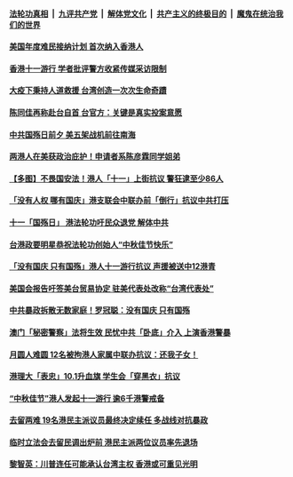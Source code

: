 

####  [法轮功真相](../../../../basic/blob/master/README.md?t=10031631) &nbsp;|&nbsp; [九评共产党](../../../../9ping.md/blob/master/README.md?t=10031631) &nbsp;|&nbsp; [解体党文化](../../../../jtdwh.md/blob/master/README.md?t=10031631)  &nbsp;|&nbsp; [共产主义的终极目的](../../../../gczydzjmd.md/blob/master/README.md?t=10031631) &nbsp;|&nbsp; [魔鬼在统治我们的世界](../../../../mgztzwmdsj.md/blob/master/README.md?t=10031631) 

#### [美国年度难民接纳计划 首次纳入香港人](../pages/soh55/428251.md?t=10031631) 
#### [香港十一游行 学者批评警方收紧传媒采访限制](../pages/soh55/428248.md?t=10031631) 
#### [大疫下秉持人道救援 台湾创造一次次生命奇蹟](../pages/soh55/427942.md?t=10031631) 
#### [陈同佳再称赴台自首 台官方：关键是真实投案意愿](../pages/soh55/427945.md?t=10031631) 
#### [中共国殇日前夕  美五架战机前往南海](../pages/soh55/427636.md?t=10031631) 
#### [两港人在美获政治庇护！申请者系陈彦霖同学姐弟](../pages/soh55/427777.md?t=10031631) 
#### [【多图】不畏国安法！港人「十一」上街抗议 警狂逮至少86人](../pages/soh55/427735.md?t=10031631) 
#### [「没有人权 哪有国庆」港支联会中联办前「倒行」抗议中共打压](../pages/soh55/427702.md?t=10031631) 
#### [十一「国殇日」 港法轮功吁民众退党 解体中共](../pages/soh55/427684.md?t=10031631) 
#### [台港政要明星恭祝法轮功创始人“中秋佳节快乐”](../pages/soh55/427573.md?t=10031631) 
#### [「没有国庆 只有国殇」港人十一游行抗议 声援被送中12港青](../pages/soh55/427570.md?t=10031631) 
#### [美国会报告吁签美台贸易协定  驻美代表处改称“台湾代表处”](../pages/soh55/427489.md?t=10031631) 
#### [中共暴政拆散无数家庭！罗冠聪：没有国庆 只有国殇](../pages/soh55/427543.md?t=10031631) 
#### [澳门「秘密警察」法将生效 民忧中共「卧底」介入 上演香港警暴](../pages/soh55/427492.md?t=10031631) 
#### [月圆人难圆 12名被拘港人家属中联办抗议：还我子女！  ](../pages/soh55/427375.md?t=10031631) 
#### [港理大「表忠」10.1升血旗  学生会「穿黑衣」抗议](../pages/soh55/427318.md?t=10031631) 
#### [“中秋佳节”港人发起十一游行  逾6千港警戒备](../pages/soh55/426973.md?t=10031631) 
#### [去留两难 19名港民主派议员最终决定续任 多战线对抗暴政](../pages/soh55/427012.md?t=10031631) 
#### [临时立法会去留民调出炉前 港民主派两位议员率先退场](../pages/soh55/426649.md?t=10031631) 
#### [黎智英：川普连任可能承认台湾主权 香港或可重见光明](../pages/soh55/426427.md?t=10031631) 
